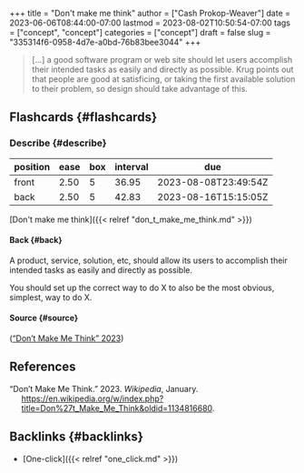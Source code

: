 +++
title = "Don't make me think"
author = ["Cash Prokop-Weaver"]
date = 2023-06-06T08:44:00-07:00
lastmod = 2023-08-02T10:50:54-07:00
tags = ["concept", "concept"]
categories = ["concept"]
draft = false
slug = "335314f6-0958-4d7e-a0bd-76b83bee3044"
+++

> [...] a good software program or web site should let users accomplish their intended tasks as easily and directly as possible. Krug points out that people are good at satisficing, or taking the first available solution to their problem, so design should take advantage of this.


## Flashcards {#flashcards}


### Describe {#describe}

| position | ease | box | interval | due                  |
|----------|------|-----|----------|----------------------|
| front    | 2.50 | 5   | 36.95    | 2023-08-08T23:49:54Z |
| back     | 2.50 | 5   | 42.83    | 2023-08-16T15:15:05Z |

[Don't make me think]({{< relref "don_t_make_me_think.md" >}})


#### Back {#back}

A product, service, solution, etc, should allow its users to accomplish their intended tasks as easily and directly as possible.

You should set up the correct way to do X to also be the most obvious, simplest, way to do X.


#### Source {#source}

(<a href="#citeproc_bib_item_1">“Don’t Make Me Think” 2023</a>)

## References

<style>.csl-entry{text-indent: -1.5em; margin-left: 1.5em;}</style><div class="csl-bib-body">
  <div class="csl-entry"><a id="citeproc_bib_item_1"></a>“Don’t Make Me Think.” 2023. <i>Wikipedia</i>, January. <a href="https://en.wikipedia.org/w/index.php?title=Don%27t_Make_Me_Think&oldid=1134816680">https://en.wikipedia.org/w/index.php?title=Don%27t_Make_Me_Think&#38;oldid=1134816680</a>.</div>
</div>


## Backlinks {#backlinks}

-   [One-click]({{< relref "one_click.md" >}})
